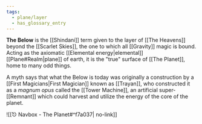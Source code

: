 ```yaml
---
tags:
  - plane/layer
  - has_glossary_entry
---
```

**The Below** is the [[Shindani]] term given to the layer of [[The Heavens]] beyond the [[Scarlet Skies]], the one to which all [[Gravity]] magic is bound. Acting as the axiomatic [[Elemental energy|elemental]] [[Plane#Realm|plane]] of earth, it is the "true" surface of [[The Planet]], home to many odd things.

A myth says that what the Below is today was originally a construction by a [[First Magicians|First Magician]] known as [[Trayan]], who constructed it as a *magnum opus* called the [[Tower Machine]], an artificial super-[[Remnant]] which could harvest and utilize the energy of the core of the planet.

![[⎋ Navbox - The Planet#^f7a037| no-link]]